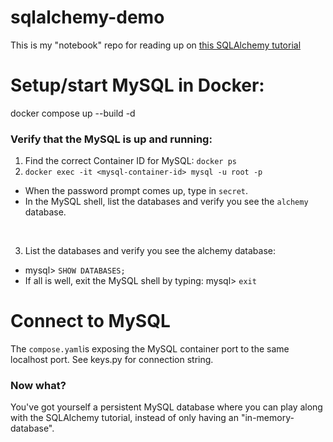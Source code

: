 # sqlalchemy-demo
This is my "notebook" repo for reading up on [this SQLAlchemy tutorial](https://docs.docker.com/get-started/workshop/07_multi_container/)

# Setup/start MySQL in Docker:
docker compose up --build -d

### Verify that the MySQL is up and running:
1) Find the correct Container ID for MySQL: `docker ps` 
2) `docker exec -it <mysql-container-id> mysql -u root -p`
* When the password prompt comes up, type in `secret`. 
* In the MySQL shell, list the databases and verify you see the `alchemy` database.
<br>

3) List the databases and verify you see the alchemy database:
* mysql> `SHOW DATABASES;`
* If all is well, exit the MySQL shell by typing: mysql> `exit`

# Connect to MySQL
The `compose.yaml`is exposing the MySQL container port to the same localhost port. See keys.py for connection string.

### Now what?
You've got yourself a persistent MySQL database where you can play along with the SQLAlchemy tutorial, instead of only having an "in-memory-database".